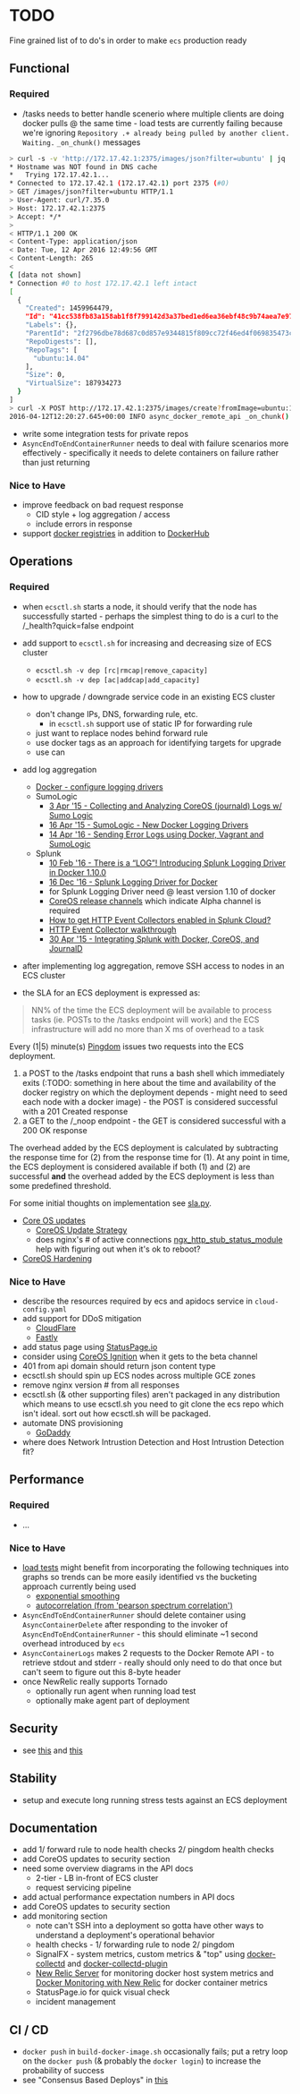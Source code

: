 # TODO

Fine grained list of to do's in order to make ```ecs``` production ready

## Functional

### Required

* /tasks needs to better handle scenerio where multiple clients are doing
  docker pulls @ the same time - load tests are currently failing because
  we're ignoring ```Repository .+ already being pulled by another client. Waiting.```
  ```_on_chunk()``` messages

```bash
> curl -s -v 'http://172.17.42.1:2375/images/json?filter=ubuntu' | jq
* Hostname was NOT found in DNS cache
*   Trying 172.17.42.1...
* Connected to 172.17.42.1 (172.17.42.1) port 2375 (#0)
> GET /images/json?filter=ubuntu HTTP/1.1
> User-Agent: curl/7.35.0
> Host: 172.17.42.1:2375
> Accept: */*
>
< HTTP/1.1 200 OK
< Content-Type: application/json
< Date: Tue, 12 Apr 2016 12:49:56 GMT
< Content-Length: 265
<
{ [data not shown]
* Connection #0 to host 172.17.42.1 left intact
[
  {
    "Created": 1459964479,
    "Id": "41cc538fb83a158ab1f8f799142d3a37bed1ed6ea36ebf48c9b74aea7e97a741",
    "Labels": {},
    "ParentId": "2f2796dbe78d687c0d857e9344815f809cc72f46ed4f069835473c3844a14a54",
    "RepoDigests": [],
    "RepoTags": [
      "ubuntu:14.04"
    ],
    "Size": 0,
    "VirtualSize": 187934273
  }
]
> curl -X POST http://172.17.42.1:2375/images/create?fromImage=ubuntu:14.04
2016-04-12T12:20:27.645+00:00 INFO async_docker_remote_api _on_chunk() >>>{"status":"Repository ubuntu already being pulled by another client. Waiting."}<<<
```

* write some integration tests for private repos
* ```AsyncEndToEndContainerRunner``` needs to deal with failure scenarios
  more effectively - specifically it needs to delete containers on failure
  rather than just returning

### Nice to Have

* improve feedback on bad request response
  * CID style + log aggregation / access
  * include errors in response
* support [docker registries](https://docs.docker.com/registry/) in
  addition to [DockerHub](https://hub.docker.com)

## Operations

### Required

* when ```ecsctl.sh``` starts a node, it should verify that the node has
  successfully started - perhaps the simplest thing to do is a curl
  to the /_health?quick=false endpoint
* add support to ```ecsctl.sh``` for increasing and decreasing size of ECS cluster
    * ```ecsctl.sh -v dep [rc|rmcap|remove_capacity]```
    * ```ecsctl.sh -v dep [ac|addcap|add_capacity]```
* how to upgrade / downgrade service code in an existing ECS cluster
    * don't change IPs, DNS, forwarding rule, etc.
        * in ```ecsctl.sh``` support use of static IP for forwarding rule
    * just want to replace nodes behind forward rule
    * use docker tags as an approach for identifying targets for upgrade
    * use can
* add log aggregation
  * [Docker - configure logging drivers](https://docs.docker.com/engine/admin/logging/overview/)
  * SumoLogic
      * [3 Apr '15 - Collecting and Analyzing CoreOS (journald) Logs w/ Sumo Logic](https://www.sumologic.com/2015/04/03/collecting-journald-logs-with-sumo-logic/)
      * [16 Apr '15 - SumoLogic - New Docker Logging Drivers](https://www.sumologic.com/2015/04/16/new-docker-logging-drivers/)
      * [14 Apr '16 - Sending Error Logs using Docker, Vagrant and SumoLogic](http://www.macadamian.com/2016/04/14/sending-error-logs-using-docker-vagrant-and-sumologic)
  * Splunk
      * [10 Feb '16 - There is a “LOG”! Introducing Splunk Logging Driver in Docker 1.10.0](http://blogs.splunk.com/tag/splunk-logging-driver/)
      * [16 Dec '16 - Splunk Logging Driver for Docker](http://blogs.splunk.com/2015/12/16/splunk-logging-driver-for-docker/)
      * for Splunk Logging Driver need @ least version 1.10 of docker
      * [CoreOS release channels](https://coreos.com/releases/) which indicate Alpha channel is required
      * [How to get HTTP Event Collectors enabled in Splunk Cloud?](https://answers.splunk.com/answers/323085/how-to-get-http-event-collectors-enabled-in-splunk.html)
      * [HTTP Event Collector walkthrough](http://dev.splunk.com/view/event-collector/SP-CAAAE7F)
      * [30 Apr '15 - Integrating Splunk with Docker, CoreOS, and JournalD](http://blogs.splunk.com/2015/04/30/integrating-splunk-with-docker-coreos-and-journald/)
* after implementing log aggregation, remove SSH access to nodes in an ECS cluster

* the SLA for an ECS deployment is expressed as:

> NN% of the time the ECS deployment will be available to process tasks
> (ie. POSTs to the /tasks endpoint will work) and the ECS infrastructure
> will add no more than X ms of overhead to a task

Every (1|5) minute(s) [Pingdom](https://www.pingdom.com/) issues two requests
into the ECS deployment.

1. a POST to the /tasks endpoint that runs a bash shell which immediately exits (:TODO: something in here about the time and availability of the docker registry on which the deployment depends - might need to seed each node with a docker image) - the POST is considered successful with a 201 Created response
1. a GET to the /_noop endpoint - the GET is considered successful with a 200 OK response

The overhead added by the ECS deployment is calculated by subtracting the response
time for (2) from the response time for (1).
At any point in time, the ECS deployment is considered available if both
(1) and (2) are successful **and** the overhead added by the ECS deployment
is less than some predefined threshold.

For some initial thoughts on implementation see [sla.py](bin/sla.py).


* [Core OS updates](https://coreos.com/using-coreos/updates/)
  * [CoreOS Update Strategy](https://coreos.com/os/docs/latest/update-strategies.html)
  * does nginx's # of active connections
    [ngx_http_stub_status_module](http://nginx.org/en/docs/http/ngx_http_stub_status_module.html)
    help with figuring out when it's ok to reboot?
* [CoreOS Hardening](https://coreos.com/os/docs/latest/coreos-hardening-guide.html)

### Nice to Have

* describe the resources required by ecs and apidocs service in ```cloud-config.yaml``` 
* add support for DDoS mitigation
    * [CloudFlare](https://www.cloudflare.com)
    * [Fastly](https://www.fastly.com/)
* add status page using [StatusPage.io](https://www.statuspage.io)
* consider using [CoreOS Ignition](https://coreos.com/blog/introducing-ignition.html)
  when it gets to the beta channel
* 401 from api domain should return json content type
* ecsctl.sh should spin up ECS nodes across multiple GCE zones
* remove nginx version # from all responses
* ecsctl.sh (& other supporting files) aren't packaged in any distribution
  which means to use ecsctl.sh you need to git clone the ecs repo which isn't ideal.
  sort out how ecsctl.sh will be packaged.
* automate DNS provisioning
  * [GoDaddy](https://developer.godaddy.com/doc)
* where does Network Intrustion Detection and Host Intrustion Detection fit?

## Performance

### Required

* ...

### Nice to Have

* [load tests](tests/load) might benefit from incorporating the following
techniques into graphs so trends can be more easily identified vs the
bucketing approach currently being used
    * [exponential smoothing](https://en.wikipedia.org/wiki/Exponential_smoothing)
    * [autocorrelation (from 'pearson spectrum correlation')](https://en.wikipedia.org/wiki/Autocorrelation)
* ```AsyncEndToEndContainerRunner``` should delete container using ```AsyncContainerDelete```
  after responding to the invoker of ```AsyncEndToEndContainerRunner``` - this should eliminate
  ~1 second overhead introduced by ```ecs```
* ```AsyncContainerLogs``` makes 2 requests to the Docker Remote API - to
  retrieve stdout and stderr - really should only need to do that once but
  can't seem to figure out this 8-byte header
* once NewRelic really supports Tornado
    * optionally run agent when running load test
    * optionally make agent part of deployment

## Security

* see
[this](https://medium.com/the-coinbase-blog/how-coinbase-builds-secure-infrastructure-to-store-bitcoin-in-the-cloud-30a6504e40ba)
and
[this](https://www.sumologic.com/blog-devops/securing-docker-containers)

## Stability

* setup and execute long running stress tests against an ECS deployment

## Documentation

* add 1/ forward rule to node health checks 2/ pingdom health checks
* add CoreOS updates to security section
* need some overview diagrams in the API docs
  * 2-tier - LB in-front of ECS cluster
  * request servicing pipeline
* add actual performance expectation numbers in API docs
* add CoreOS updates to security section
* add monitoring section
  * note can't SSH into a deployment so gotta have other ways to understand a
    deployment's operational behavior
  * health checks - 1/ forwarding rule to node 2/ pingdom
  * SignalFX - system metrics, custom metrics & "top" using [docker-collectd](https://github.com/signalfx/docker-collectd) and
    [docker-collectd-plugin](https://github.com/signalfx/docker-collectd-plugin)
  * [New Relic Server](http://newrelic.com/server-monitoring) for monitoring
    docker host system metrics and [Docker Monitoring with New Relic](http://newrelic.com/docker) for docker container metrics
  * StatusPage.io for quick visual check
  * incident management

## CI / CD

* ```docker push``` in ```build-docker-image.sh``` occasionally fails; put
a retry loop on the ```docker push``` (& probably the ```docker login```)
to increase the probability of success
* see "Consensus Based Deploys" in [this](https://medium.com/the-coinbase-blog/how-coinbase-builds-secure-infrastructure-to-store-bitcoin-in-the-cloud-30a6504e40ba)

